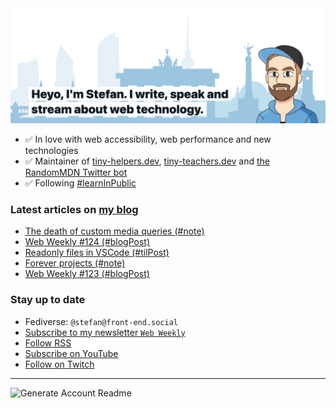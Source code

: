 <img alt="Heyo, I'm Stefan. I write and speak about web technology." src="https://raw.githubusercontent.com/stefanjudis/stefanjudis/main/screenshot.png">

- ✅ In love with web accessibility, web performance and new technologies
- ✅ Maintainer of [tiny-helpers.dev](https://tiny-helpers.dev), [tiny-teachers.dev](https://tiny-teachers.dev/) and [the RandomMDN Twitter bot](https://twitter.com/randomMDN)
- ✅ Following [#learnInPublic](https://www.stefanjudis.com/today-i-learned/)
### Latest articles on [my blog](https://www.stefanjudis.com)

<!-- BLOG-POST-LIST:START -->
- [The death of custom media queries &lpar;#note&rpar;](https://www.stefanjudis.com/notes/The-death-of-custom-media-queries/)
- [Web Weekly #124 &lpar;#blogPost&rpar;](https://www.stefanjudis.com/blog/web-weekly-124/)
- [Readonly files in VSCode &lpar;#tilPost&rpar;](https://www.stefanjudis.com/today-i-learned/readonly-files-in-vscode/)
- [Forever projects &lpar;#note&rpar;](https://www.stefanjudis.com/notes/forever-projects/)
- [Web Weekly #123 &lpar;#blogPost&rpar;](https://www.stefanjudis.com/blog/web-weekly-123/)
<!-- BLOG-POST-LIST:END -->

### Stay up to date

- Fediverse: `@stefan@front-end.social`
- [Subscribe to my newsletter `Web Weekly`](https://webweekly.email/)
- [Follow RSS](https://www.stefanjudis.com/feeds/)
- [Subscribe on YouTube](https://youtube.com/c/stefanjudis)
- [Follow on Twitch](https://www.twitch.tv/stefanjudis)

---

![Generate Account Readme](https://github.com/stefanjudis/stefanjudis/workflows/Generate%20Account%20Readme/badge.svg)

